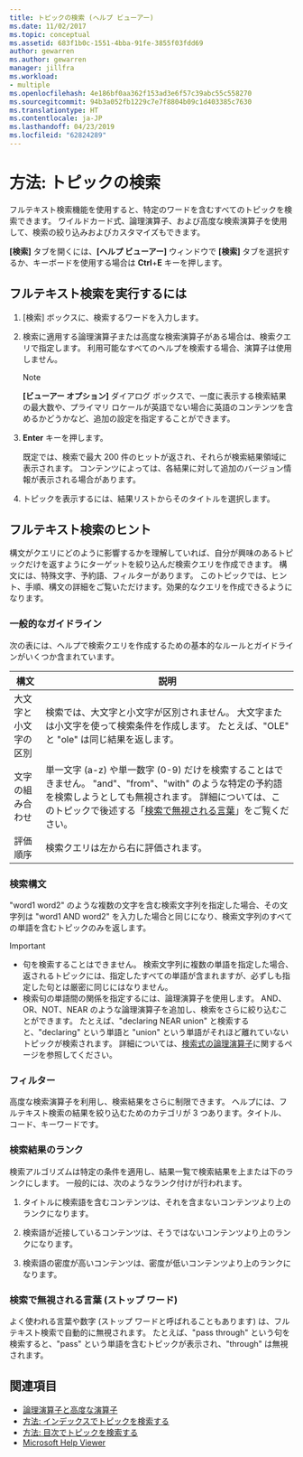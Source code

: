 ```yaml
---
title: トピックの検索 (ヘルプ ビューアー)
ms.date: 11/02/2017
ms.topic: conceptual
ms.assetid: 683f1b0c-1551-4bba-91fe-3855f03fdd69
author: gewarren
ms.author: gewarren
manager: jillfra
ms.workload:
- multiple
ms.openlocfilehash: 4e186bf0aa362f153ad3e6f57c39abc55c558270
ms.sourcegitcommit: 94b3a052fb1229c7e7f8804b09c1d403385c7630
ms.translationtype: HT
ms.contentlocale: ja-JP
ms.lasthandoff: 04/23/2019
ms.locfileid: "62824289"
---
```

# <a name="how-to-search-for-topics"></a>方法: トピックの検索

フルテキスト検索機能を使用すると、特定のワードを含むすべてのトピックを検索できます。 ワイルドカード式、論理演算子、および高度な検索演算子を使用して、検索の絞り込みおよびカスタマイズもできます。

**[検索]** タブを開くには、**[ヘルプ ビューアー]** ウィンドウで **[検索]** タブを選択するか、キーボードを使用する場合は **Ctrl**+**E** キーを押します。

## <a name="to-perform-a-full-text-search"></a>フルテキスト検索を実行するには

1. [検索] ボックスに、検索するワードを入力します。

2. 検索に適用する論理演算子または高度な検索演算子がある場合は、検索クエリで指定します。 利用可能なすべてのヘルプを検索する場合、演算子は使用しません。

    > [!NOTE]
    > **[ビューアー オプション]** ダイアログ ボックスで、一度に表示する検索結果の最大数や、プライマリ ロケールが英語でない場合に英語のコンテンツを含めるかどうかなど、追加の設定を指定することができます。

3. **Enter** キーを押します。

     既定では、検索で最大 200 件のヒットが返され、それらが検索結果領域に表示されます。 コンテンツによっては、各結果に対して追加のバージョン情報が表示される場合があります。

4. トピックを表示するには、結果リストからそのタイトルを選択します。

## <a name="full-text-search-tips"></a>フルテキスト検索のヒント

構文がクエリにどのように影響するかを理解していれば、自分が興味のあるトピックだけを返すようにターゲットを絞り込んだ検索クエリを作成できます。 構文には、特殊文字、予約語、フィルターがあります。 このトピックでは、ヒント、手順、構文の詳細をご覧いただけます。効果的なクエリを作成できるようになります。

### <a name="general-guidelines"></a>一般的なガイドライン

次の表には、ヘルプで検索クエリを作成するための基本的なルールとガイドラインがいくつか含まれています。

|構文|説明|
|------------|-----------------|
|大文字と小文字の区別|検索では、大文字と小文字が区別されません。 大文字または小文字を使って検索条件を作成します。 たとえば、"OLE" と "ole" は同じ結果を返します。|
|文字の組み合わせ|単一文字 (a-z) や単一数字 (0-9) だけを検索することはできません。 "and"、"from"、"with" のような特定の予約語を検索しようとしても無視されます。 詳細については、このトピックで後述する「[検索で無視される言葉](#stopwords)」をご覧ください。|
|評価順序|検索クエリは左から右に評価されます。|

### <a name="search-syntax"></a>検索構文

"word1 word2" のような複数の文字を含む検索文字列を指定した場合、その文字列は "word1 AND word2" を入力した場合と同じになり、検索文字列のすべての単語を含むトピックのみを返します。

> [!IMPORTANT]
> - 句を検索することはできません。 検索文字列に複数の単語を指定した場合、返されるトピックには、指定したすべての単語が含まれますが、必ずしも指定した句とは厳密に同じにはなりません。
> - 検索句の単語間の関係を指定するには、論理演算子を使用します。 AND、OR、NOT、NEAR のような論理演算子を追加し、検索をさらに絞り込むことができます。 たとえば、"declaring NEAR union" と検索すると、"declaring" という単語と "union" という単語がそれほど離れていないトピックが検索されます。 詳細については、[検索式の論理演算子](../help-viewer/logical-operators-search-expressions.md)に関するページを参照してください。

### <a name="filters"></a>フィルター

高度な検索演算子を利用し、検索結果をさらに制限できます。 ヘルプには、フルテキスト検索の結果を絞り込むためのカテゴリが 3 つあります。タイトル、コード、キーワードです。

### <a name="ranking-of-search-results"></a>検索結果のランク

検索アルゴリズムは特定の条件を適用し、結果一覧で検索結果を上または下のランクにします。 一般的には、次のようなランク付けが行われます。

1. タイトルに検索語を含むコンテンツは、それを含まないコンテンツより上のランクになります。

2. 検索語が近接しているコンテンツは、そうではないコンテンツより上のランクになります。

3. 検索語の密度が高いコンテンツは、密度が低いコンテンツより上のランクになります。

### <a name="stopwords">検索で無視される言葉 (ストップ ワード)</a>

よく使われる言葉や数字 (ストップ ワードと呼ばれることもあります) は、フルテキスト検索で自動的に無視されます。 たとえば、"pass through" という句を検索すると、"pass" という単語を含むトピックが表示され、"through" は無視されます。

## <a name="see-also"></a>関連項目

- [論理演算子と高度な演算子](../help-viewer/logical-operators-search-expressions.md)
- [方法: インデックスでトピックを検索する](../help-viewer/find-topics-index.md)
- [方法: 目次でトピックを検索する](../help-viewer/find-topics-toc.md)
- [Microsoft Help Viewer](../help-viewer/overview.md)